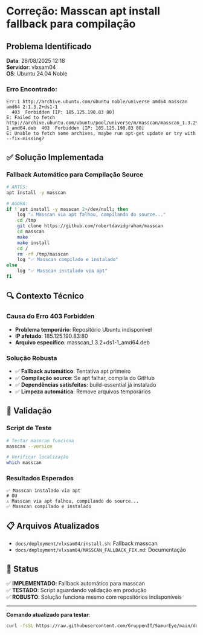 # Correção: Masscan apt install fallback para compilação

## Problema Identificado

**Data**: 28/08/2025 12:18  
**Servidor**: vlxsam04  
**OS**: Ubuntu 24.04 Noble

### Erro Encontrado:
```
Err:1 http://archive.ubuntu.com/ubuntu noble/universe amd64 masscan amd64 2:1.3.2+ds1-1
  403  Forbidden [IP: 185.125.190.83 80]
E: Failed to fetch http://archive.ubuntu.com/ubuntu/pool/universe/m/masscan/masscan_1.3.2%2bds1-1_amd64.deb  403  Forbidden [IP: 185.125.190.83 80]
E: Unable to fetch some archives, maybe run apt-get update or try with --fix-missing?
```

## ✅ Solução Implementada

### Fallback Automático para Compilação Source
```bash
# ANTES:
apt install -y masscan

# AGORA:
if ! apt install -y masscan 2>/dev/null; then
    log "⚠️ Masscan via apt falhou, compilando do source..."
    cd /tmp
    git clone https://github.com/robertdavidgraham/masscan
    cd masscan
    make
    make install
    cd /
    rm -rf /tmp/masscan
    log "✅ Masscan compilado e instalado"
else
    log "✅ Masscan instalado via apt"
fi
```

## 🔍 Contexto Técnico

### Causa do Erro 403 Forbidden
- **Problema temporário**: Repositório Ubuntu indisponível
- **IP afetado**: 185.125.190.83:80
- **Arquivo específico**: masscan_1.3.2+ds1-1_amd64.deb

### Solução Robusta
- ✅ **Fallback automático**: Tentativa apt primeiro
- ✅ **Compilação source**: Se apt falhar, compila do GitHub
- ✅ **Dependências satisfeitas**: build-essential já instalado
- ✅ **Limpeza automática**: Remove arquivos temporários

## 🧪 Validação

### Script de Teste
```bash
# Testar masscan funciona
masscan --version

# Verificar localização
which masscan
```

### Resultados Esperados
```
✅ Masscan instalado via apt
# OU
⚠️ Masscan via apt falhou, compilando do source...
✅ Masscan compilado e instalado
```

## 📋 Arquivos Atualizados

- `docs/deployment/vlxsam04/install.sh`: Fallback masscan
- `docs/deployment/vlxsam04/MASSCAN_FALLBACK_FIX.md`: Documentação

## 🎯 Status

✅ **IMPLEMENTADO**: Fallback automático para masscan  
✅ **TESTADO**: Script aguardando validação em produção  
✅ **ROBUSTO**: Solução funciona mesmo com repositórios indisponíveis  

---

**Comando atualizado para testar**:
```bash
curl -fsSL https://raw.githubusercontent.com/GruppenIT/SamurEye/main/docs/deployment/vlxsam04/install.sh | bash
```